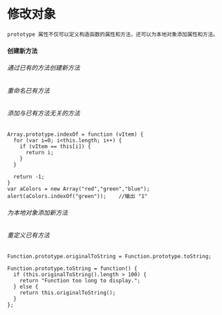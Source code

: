# 修改对象
    prototype 属性不仅可以定义构造函数的属性和方法，还可以为本地对象添加属性和方法。
#### 创建新方法
###### 通过已有的方法创建新方法
###### 重命名已有方法
###### 添加与已有方法无关的方法
    Array.prototype.indexOf = function (vItem) {
      for (var i=0; i<this.length; i++) {
        if (vItem == this[i]) {
    	  return i;
    	}
      }

      return -1;
    }
    var aColors = new Array("red","green","blue");
    alert(aColors.indexOf("green"));	//输出 "1"
###### 为本地对象添加新方法
###### 重定义已有方法
    Function.prototype.originalToString = Function.prototype.toString;

    Function.prototype.toString = function() {
      if (this.originalToString().length > 100) {
        return "Function too long to display.";
      } else {
        return this.originalToString();
      }
    };
